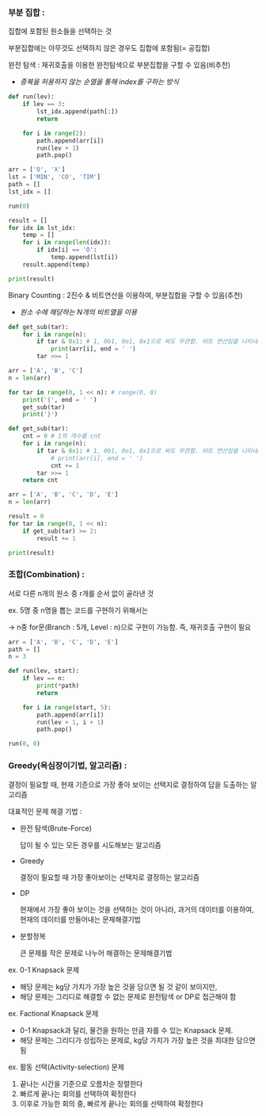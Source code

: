### 부분 집합 :

집합에 포함된 원소들을 선택하는 것

부분집합에는 아무것도 선택하지 않은 경우도 집합에 포함됨(= 공집합)

완전 탐색 : 재귀호출을 이용한 완전탐색으로 부분집합을 구할 수 있음(비추천)

- *중복을 허용하지 않는 순열을 통해 index를 구하는 방식*

```python
def run(lev):
    if lev == 3:
        lst_idx.append(path[:])
        return

    for i in range(2):
        path.append(arr[i])
        run(lev + 1)
        path.pop()

arr = ['O', 'X']
lst = ['MIN', 'CO', 'TIM']
path = []
lst_idx = []

run(0)

result = []
for idx in lst_idx:
    temp = []
    for i in range(len(idx)):
        if idx[i] == 'O':
            temp.append(lst[i])
    result.append(temp)

print(result)
```

Binary Counting : 2진수 & 비트연산을 이용하여, 부분집합을 구할 수 있음(추천)

- *원소 수에 해당하는 N개의 비트열을 이용*

```python
def get_sub(tar):
    for i in range(n):
        if tar & 0x1: # 1, 0b1, 0o1, 0x1으로 써도 무관함. 비트 연산임을 나타내기 위한 관례.
            print(arr[i], end = ' ')
        tar >>= 1

arr = ['A', 'B', 'C']
n = len(arr)

for tar in range(0, 1 << n): # range(0, 8)
    print('{', end = ' ')
    get_sub(tar)
    print('}')
```

```python
def get_sub(tar):
    cnt = 0 # 1의 개수를 cnt
    for i in range(n):
        if tar & 0x1: # 1, 0b1, 0o1, 0x1으로 써도 무관함. 비트 연산임을 나타내기 위한 관례.
            # print(arr[i], end = ' ')
            cnt += 1
        tar >>= 1
    return cnt

arr = ['A', 'B', 'C', 'D', 'E']
n = len(arr)

result = 0
for tar in range(0, 1 << n):
    if get_sub(tar) >= 2:
        result += 1

print(result)
```

### 조합(Combination) :

서로 다른 n개의 원소 중 r개를 순서 없이 골라낸 것

ex. 5명 중 n명을 뽑는 코드를 구현하기 위해서는

→ n중 for문(Branch : 5개, Level : n)으로 구현이 가능함. 즉, 재귀호출 구현이 필요

```python
arr = ['A', 'B', 'C', 'D', 'E']
path = []
n = 3

def run(lev, start):
    if lev == n:
        print(*path)
        return

    for i in range(start, 5):
        path.append(arr[i])
        run(lev + 1, i + 1)
        path.pop()

run(0, 0)
```

### Greedy(욕심장이기법, 알고리즘) :

결정이 필요할 때, 현재 기준으로 가장 좋아 보이는 선택지로 결정하여 답을 도출하는 알고리즘

대표적인 문제 해결 기법 :

- 완전 탐색(Brute-Force)
    
    답이 될 수 있는 모든 경우를 시도해보는 알고리즘
    
- Greedy
    
    결정이 필요할 때 가장 좋아보이는 선택지로 결정하는 알고리즘
    
- DP
    
    현재에서 가장 좋아 보이는 것을 선택하는 것이 아니라, 과거의 데이터를 이용하여, 현재의 데이터를 만들어내는 문제해결기법
    
- 분할정복
    
    큰 문제를 작은 문제로 나누어 해결하는 문제해결기법
    

ex. 0-1 Knapsack 문제

- 해당 문제는 kg당 가치가 가장 높은 것을 담으면 될 것 같이 보이지만,
- 해당 문제는 그리디로 해결할 수 없는 문제로 완전탐색 or DP로 접근해야 함

ex. Factional Knapsack 문제

- 0-1 Knapsack과 달리, 물건을 원하는 만큼 자를 수 있는 Knapsack 문제.
- 해당 문제는 그리디가 성립하는 문제로, kg당 가치가 가장 높은 것을 최대한 담으면 됨

ex. 활동 선택(Activity-selection) 문제

1. 끝나는 시간을 기준으로 오름차순 정렬한다
2. 빠르게 끝나는 회의를 선택하여 확정한다
3. 이후로 가능한 회의 중, 빠르게 끝나는 회의를 선택하여 확정한다